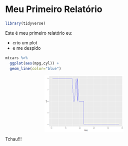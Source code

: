 Meu Primeiro Relatório
================

``` r
library(tidyverse)
```

Este é meu primeiro relatório eu:

-   crio um plot
-   e me despido

``` r
mtcars %>% 
  ggplot(aes(mpg,cyl)) +
  geom_line(color="blue")
```

<img src="README_files/figure-markdown_github/unnamed-chunk-2-1.png" width="50%" style="display: block; margin: auto;" />

Tchau!!!
